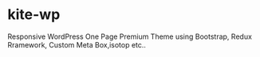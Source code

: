 # kite-wp
Responsive WordPress One Page Premium Theme using Bootstrap, Redux Rramework, Custom Meta Box,isotop etc..
